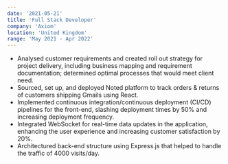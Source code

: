 ```yaml
---
date: '2021-05-21'
title: 'Full Stack Developer'
company: 'Axiom'
location: 'United Kingdom'
range: 'May 2021 - Apr 2022'
---
```


-	Analysed customer requirements and created roll out strategy for project delivery, including business mapping and
requirement documentation; determined optimal processes that would meet client need.
-	Sourced, set up, and deployed Noted platform to track orders & returns of customers shipping Gmails using React.
-	Implemented continuous integration/continuous deployment (CI/CD) pipelines for the front-end, slashing deployment times by 50% and increasing deployment frequency.
-	Integrated WebSocket for real-time data updates in the application, enhancing the user experience and increasing customer satisfaction by 20%.
-	Architectured back-end structure using Express.js that helped to handle the traffic of 4000 visits/day.
